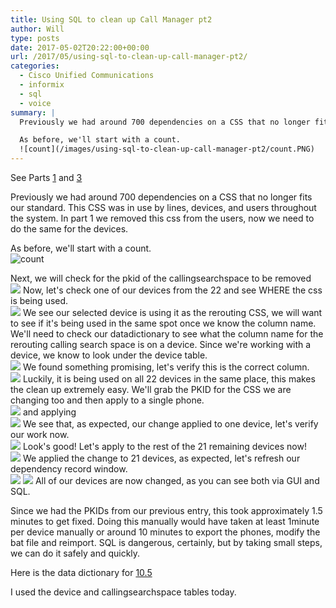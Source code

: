 ```yaml
---
title: Using SQL to clean up Call Manager pt2
author: Will
type: posts
date: 2017-05-02T20:22:00+00:00
url: /2017/05/using-sql-to-clean-up-call-manager-pt2/
categories:
  - Cisco Unified Communications
  - informix
  - sql
  - voice
summary: |
  Previously we had around 700 dependencies on a CSS that no longer fits our standard. This CSS was in use by lines, devices, and users throughout the system. In part 1 we removed this css from the users, now we need to do the same for the devices.

  As before, we'll start with a count.  
  ![count](/images/using-sql-to-clean-up-call-manager-pt2/count.PNG)
---
```

See Parts&nbsp;[1][1]&nbsp;and&nbsp;[3][2]

Previously we had around 700 dependencies on a CSS that no longer fits our standard. This CSS was in use by lines, devices, and users throughout the system. In part 1 we removed this css from the users, now we need to do the same for the devices.

As before, we'll start with a count.  
![count](/images/using-sql-to-clean-up-call-manager-pt2/count.PNG)

Next, we will check for the pkid of the callingsearchspace to be removed  
![](/images/using-sql-to-clean-up-call-manager-pt2/2.PNG)
Now, let's check one of our devices from the 22 and see WHERE the css is being used.  
![](/images/using-sql-to-clean-up-call-manager-pt2/3.PNG) 
We see our selected device is using it as the rerouting CSS, we will want to see if it's being used in the same spot once we know the column name. We'll need to check our datadictionary to see what the column name for the rerouting calling search space is on a device. Since we're working with a device, we know to look under the device table.  
![](/images/using-sql-to-clean-up-call-manager-pt2/4a.PNG) 
We found something promising, let's verify this is the correct column.  
![](/images/using-sql-to-clean-up-call-manager-pt2/5a.PNG) 
Luckily, it is being used on all 22 devices in the same place, this makes the clean up extremely easy. We'll grab the PKID for the CSS we are changing too and then apply to a single phone.  
![](/images/using-sql-to-clean-up-call-manager-pt2/6.PNG) 
and applying  
![](/images/using-sql-to-clean-up-call-manager-pt2/7.PNG) 
We see that, as expected, our change applied to one device, let's verify our work now.  
![](/images/using-sql-to-clean-up-call-manager-pt2/8.PNG) 
Look's good! Let's apply to the rest of the 21 remaining devices now!  
![](/images/using-sql-to-clean-up-call-manager-pt2/9.PNG) 
We applied the change to 21 devices, as expected, let's refresh our dependency record window.  
![](/images/using-sql-to-clean-up-call-manager-pt2/10.PNG) 
![](/images/using-sql-to-clean-up-call-manager-pt2/11.PNG) 
All of our devices are now changed, as you can see both via GUI and SQL.

Since we had the PKIDs from our previous entry, this took approximately 1.5 minutes to get fixed. Doing this manually would have taken at least 1minute per device manually or around 10 minutes to export the phones, modify the bat file and reimport. SQL is dangerous, certainly, but by taking small steps, we can do it safely and quickly.

Here is the data dictionary for [10.5](https://developer.cisco.com/media/UCM10.5DataDictionary/UCM10.5DataDictionary.htm)

I used the device and callingsearchspace tables today.

 [1]: /2017/04/using-sql-to-clean-up-call-manager-pt1/
 [2]: /2017/05/using-sql-to-clean-up-call-manager-pt3/